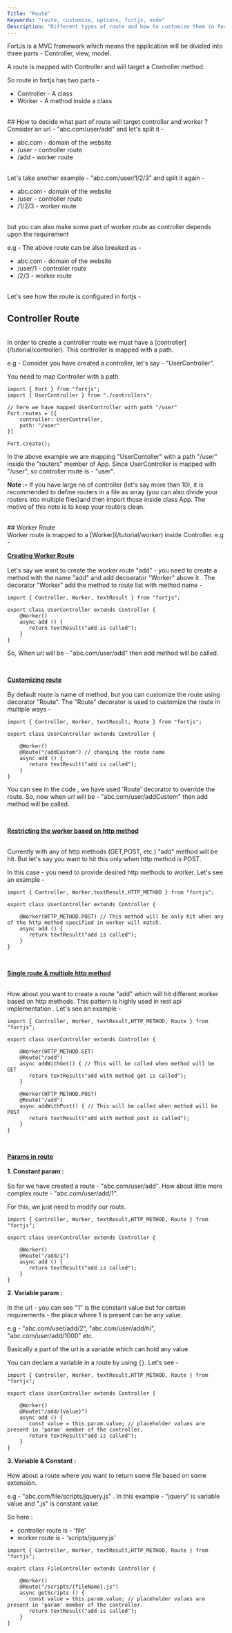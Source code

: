 ```yaml
---
Title: "Route"
Keywords: "route, customize, options, fortjs, node"
Description: "Different types of route and how to customize them in fortjs"
---
```


FortJs is a MVC framework which means the application will be divided into three parts - Controller, view, model.

A route is mapped with Controller and will target a Controller method.

So route in fortjs has two parts - 

* Controller - A class
* Worker - A method inside a class

<br>
## How to decide what part of route will target controller and worker ?
<br>
Consider an url - "abc.com/user/add" and let's split it - 

* abc.com - domain of the website 
* /user - controller route
* /add - worker route
 
<br>
Let's take another example - "abc.com/user/1/2/3" and split it again - 

* abc.com - domain of the website
* /user - controller route
* /1/2/3 - worker route

<br>
but you can also make some part of worker route as controller depends upon the requirement

e.g - The above route can be also breaked as - 

* abc.com - domain of the website
* /user/1 - controller route
* /2/3 - worker route

<br>
Let's see how the route is configured in fortjs - 

## Controller Route 

<br>
In order to create a controller route we must have a [controller](/tutorial/controller). This controller is mapped with a path.

e.g - Consider you have created a controller, let's say - "UserController".

You need to map Controller with a path. 

```
import { Fort } from "fortjs";
import { UserController } from "./controllers";

// here we have mapped UserController with path "/user"
Fort.routes = [{
    controller: UserController,
    path: "/user"
}]

Fort.create();

```
In the above example we are mapping "UserContoller" with a path "/user" inside the "routers" member of App. Since UserController is mapped with "/user", so controller route is - "user".

**Note :-** If you have large no of controller (let's say more than 10), it is recommended to define routers in a file as array (you can also divide your routers into multiple files)and then import those inside class App. The motive of this note is to keep your routers clean.

<br>
## Worker Route

<br>
Worker route is mapped to a [Worker](/tutorial/worker) inside Controller.
e.g - 

**<u>Creating Worker Route</u>**
<br><br>
Let's say we want to create the worker route "add" - you need to create a method with the name "add" and add decoarator "Worker" above it . The decorator "Worker" add the method to route list with method name -

```
import { Controller, Worker, textResult } from "fortjs";

export class UserController extends Controller {
    @Worker()
    async add () {
       return textResult("add is called");
    }
}
```

So, When url will be - "abc.com/user/add" then add method will be called.

<div class="top-border"><br></div>

**<u>Customizing route</u>**
<br><br>
By default route is name of method, but you can customize the route using decorator "Route". The "Route" decorator is used to customize the route in multiple ways -  

```
import { Controller, Worker, textResult, Route } from "fortjs";

export class UserController extends Controller {

    @Worker()
    @Route("/addCustom") // changing the route name
    async add () {
       return textResult("add is called");
    }
}
```

You can see in the code , we have used 'Route' decorator to override the route. So, now when url will be - "abc.com/user/addCustom" then add method will be called.

<div class="top-border"><br></div>

**<u>Restricting the worker based on http method</u>**
<br><br>

Currently with any of http methods (GET,POST, etc.) "add" method will be hit. But let's say you want to hit this only when http method is POST.

In this case - you need to provide desired http methods to worker. Let's see an example - 

```
import { Controller, Worker,textResult,HTTP_METHOD } from "fortjs";

export class UserController extends Controller {

    @Worker(HTTP_METHOD.POST) // This method will be only hit when any of the http method specified in worker will match.
    async add () {
       return textResult("add is called");
    }
}
```
<div class="top-border"><br></div>

**<u>Single route & multiple http method</u>**
<br><br>

How about you want to create a route "add" which will hit different worker based on http methods. This pattern is highly used in rest api implementation . Let's see an example -

```
import { Controller, Worker, textResult,HTTP_METHOD, Route } from "fortjs";

export class UserController extends Controller {
    
    @Worker(HTTP_METHOD.GET)
    @Route("/add")
    async addWithGet() { // This will be called when method will be GET
       return textResult("add with method get is called");
    }

    @Worker(HTTP_METHOD.POST)
    @Route("/add")
    async addWithPost() { // This will be called when method will be POST
       return textResult("add with method post is called");
    }
}
```
<div class="top-border"><br></div>

**<u>Params in route</u>**
<br><br>
<b>1. Constant param : </b>
<br><br>
So far we have created a route - "abc.com/user/add". How about little more complex route - "abc.com/user/add/1". 

For this, we just need to modify our route.

```
import { Controller, Worker, textResult,HTTP_METHOD, Route } from "fortjs";

export class UserController extends Controller {
    
    @Worker()
    @Route("/add/1")
    async add () {
       return textResult("add is called");
    }
}
```
<b>2. Variable param :</b> <br><br>In the url - you can see "1" is the constant value but for certain requirements - the place where 1 is present can be any value. 

e.g - "abc.com/user/add/2", "abc.com/user/add/hi", "abc.com/user/add/1000" etc.

Basically a part of the url is a variable which can hold any value.

You can declare a variable in a route by using `{}`. Let's see - 

```
import { Controller, Worker, textResult,HTTP_METHOD, Route } from "fortjs";

export class UserController extends Controller {
    
    @Worker()
    @Route("/add/{value}")
    async add () {
       const value = this.param.value; // placeholder values are present in 'param' member of the controller.
       return textResult("add is called");
    }
}
```

<b>3. Variable & Constant :</b> <br><br>How about a route where you want to return some file based on some extension. 

e.g - "abc.com/file/scripts/jquery.js" . In this example - "jquery" is variable value and ".js" is constant value

So here :

* controller route is - 'file'
* worker route is - 'scripts/jquery.js'

```
import { Controller, Worker, textResult,HTTP_METHOD, Route } from "fortjs";

export class FileController extends Controller {
    
    @Worker()
    @Route("/scripts/{fileName}.js")
    async getScripts () {
       const value = this.param.value; // placeholder values are present in 'param' member of the controller.
       return textResult("add is called");
    }
}
```



